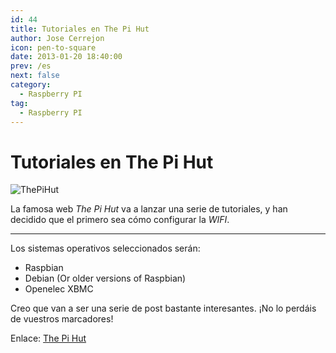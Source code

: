 ```yaml
---
id: 44
title: Tutoriales en The Pi Hut
author: Jose Cerrejon
icon: pen-to-square
date: 2013-01-20 18:40:00
prev: /es
next: false
category:
  - Raspberry PI
tag:
  - Raspberry PI
---
```


# Tutoriales en The Pi Hut

![ThePiHut](/images/ThePiHut.jpg)

La famosa web *The Pi Hut* va a lanzar una serie de tutoriales, y han decidido que el primero sea cómo configurar la *WIFI*.

- - -

Los sistemas operativos seleccionados serán:

* Raspbian
* Debian (Or older versions of Raspbian)
* Openelec XBMC

Creo que van a ser una serie de post bastante interesantes. ¡No lo perdáis de vuestros marcadores!

Enlace: [The Pi Hut](http://thepihut.com/pages/tutorials)